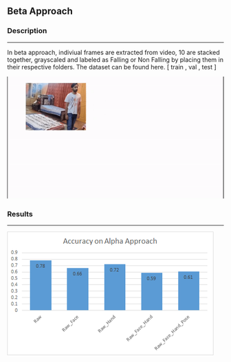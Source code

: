 
##  Beta Approach


###  Description 

------

In beta approach, indiviual frames are extracted from video, 10 are stacked together, grayscaled and labeled as Falling or Non Falling by placing them in their respective folders. The dataset can be found here. [ <a src="https://drive.google.com/open?id=1Hja0pafjiNbBfaJz3kL9-ujJfep2h6uJ">train</a> , <a src="https://drive.google.com/open?id=1VHZnYe01KeC1DDT9BWG4ddJWdpzTjjwa">val</a> , <a src="https://drive.google.com/open?id=1ZAXkP6XqoR7pgDduxd-TuKcboZ-PFg-i">test</a>  ]

![](_misc/beta_approach.gif)


### Results

------

<img src="_misc/results.png" >

